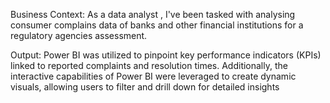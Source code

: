 Business Context:
As a data analyst , I've been tasked with analysing consumer complains data of banks and other financial institutions for a regulatory agencies 
assessment.

Output:
Power BI was utilized to pinpoint key performance indicators (KPIs) linked to reported 
complaints and resolution times. Additionally, the interactive capabilities of Power BI were leveraged to 
create dynamic visuals, allowing users to filter and drill down for detailed insights

